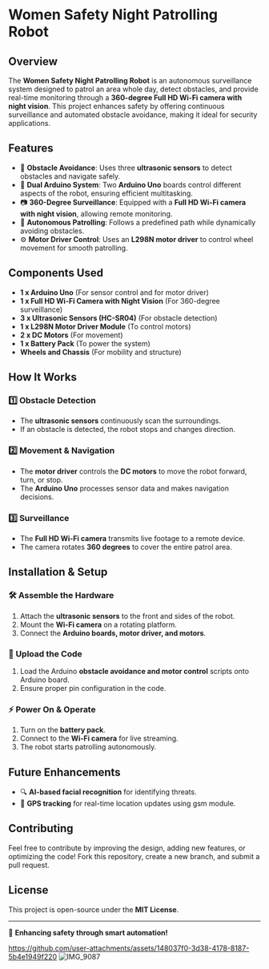 # Women Safety Night Patrolling Robot

## Overview
The **Women Safety Night Patrolling Robot** is an autonomous surveillance system designed to patrol an area whole day, detect obstacles, and provide real-time monitoring through a **360-degree Full HD Wi-Fi camera with night vision**. This project enhances safety by offering continuous surveillance and automated obstacle avoidance, making it ideal for security applications.

## Features
- 🚧 **Obstacle Avoidance**: Uses three **ultrasonic sensors** to detect obstacles and navigate safely.
- 🔄 **Dual Arduino System**: Two **Arduino Uno** boards control different aspects of the robot, ensuring efficient multitasking.
- 📷 **360-Degree Surveillance**: Equipped with a **Full HD Wi-Fi camera with night vision**, allowing remote monitoring.
- 🤖 **Autonomous Patrolling**: Follows a predefined path while dynamically avoiding obstacles.
- ⚙️ **Motor Driver Control**: Uses an **L298N motor driver** to control wheel movement for smooth patrolling.

## Components Used
- **1 x Arduino Uno** (For sensor control and for motor driver)
- **1 x Full HD Wi-Fi Camera with Night Vision** (For 360-degree surveillance)
- **3 x Ultrasonic Sensors (HC-SR04)** (For obstacle detection)
- **1 x L298N Motor Driver Module** (To control motors)
- **2 x DC Motors** (For movement)
- **1 x Battery Pack** (To power the system)
- **Wheels and Chassis** (For mobility and structure)

## How It Works
### 1️⃣ Obstacle Detection
- The **ultrasonic sensors** continuously scan the surroundings.
- If an obstacle is detected, the robot stops and changes direction.

### 2️⃣ Movement & Navigation
- The **motor driver** controls the **DC motors** to move the robot forward, turn, or stop.
- The  **Arduino Uno** processes sensor data and makes navigation decisions.

### 3️⃣ Surveillance
- The **Full HD Wi-Fi camera** transmits live footage to a remote device.
- The camera rotates **360 degrees** to cover the entire patrol area.

## Installation & Setup
### 🛠️ Assemble the Hardware
1. Attach the **ultrasonic sensors** to the front and sides of the robot.
2. Mount the **Wi-Fi camera** on a rotating platform.
3. Connect the **Arduino boards, motor driver, and motors**.

### 🔌 Upload the Code
1. Load the Arduino **obstacle avoidance and motor control** scripts onto Arduino board.
2. Ensure proper pin configuration in the code.

### ⚡ Power On & Operate
1. Turn on the **battery pack**.
2. Connect to the **Wi-Fi camera** for live streaming.
3. The robot starts patrolling autonomously.

## Future Enhancements
- 🔍 **AI-based facial recognition** for identifying threats.
- 📡 **GPS tracking** for real-time location updates using gsm module.

## Contributing
Feel free to contribute by improving the design, adding new features, or optimizing the code! Fork this repository, create a new branch, and submit a pull request. 

## License
This project is open-source under the **MIT License**.

---

🚀 **Enhancing safety through smart automation!**


https://github.com/user-attachments/assets/148037f0-3d38-4178-8187-5b4e1949f220
![IMG_9087](https://github.com/user-attachments/assets/fbd3ac43-780f-4f12-9cd4-69f5b1286ed5)


